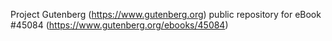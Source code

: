 Project Gutenberg (https://www.gutenberg.org) public repository for eBook #45084 (https://www.gutenberg.org/ebooks/45084)
